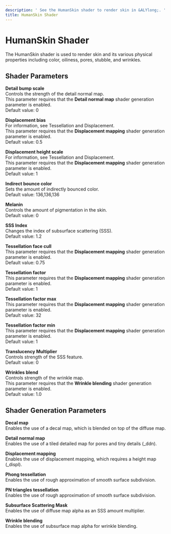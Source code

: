 ```yaml
---
description: ' See the HumanSkin shader to render skin in &ALYlong;. '
title: HumanSkin Shader
---
```

# HumanSkin Shader<a name="shader-ref-humanskin"></a>

The HumanSkin shader is used to render skin and its various physical properties including color, oiliness, pores, stubble, and wrinkles\.

## Shader Parameters<a name="shader-ref-humanskin-shader-parameters"></a>

**Detail bump scale**  
Controls the strength of the detail normal map\.  
This parameter requires that the **Detail normal map** shader generation parameter is enabled\.  
Default value: 0

**Displacement bias**  
For information, see Tessellation and Displacement\.  
This parameter requires that the **Displacement mapping** shader generation parameter is enabled\.  
Default value: 0\.5

**Displacement height scale**  
For information, see Tessellation and Displacement\.  
This parameter requires that the **Displacement mapping** shader generation parameter is enabled\.  
Default value: 1

**Indirect bounce color**  
Sets the amount of indirectly bounced color\.  
Default value: 136,136,136

**Melanin**  
Controls the amount of pigmentation in the skin\.  
Default value: 0

**SSS Index**  
Changes the index of subsurface scattering \(SSS\)\.  
Default value: 1\.2

**Tessellation face cull**  
This parameter requires that the **Displacement mapping** shader generation parameter is enabled\.  
Default value: 0\.75

**Tessellation factor**  
This parameter requires that the **Displacement mapping** shader generation parameter is enabled\.  
Default value: 1

**Tessellation factor max**  
This parameter requires that the **Displacement mapping** shader generation parameter is enabled\.  
Default value: 32

**Tessellation factor min**  
This parameter requires that the **Displacement mapping** shader generation parameter is enabled\.  
Default value: 1

**Translucency Multiplier**  
Controls strength of the SSS feature\.  
Default value: 0

**Wrinkles blend**  
Controls strength of the wrinkle map\.  
This parameter requires that the **Wrinkle blending** shader generation parameter is enabled\.  
Default value: 1\.0

## Shader Generation Parameters<a name="shader-ref-humanskin-shader-generation-parameters"></a>

**Decal map**  
Enables the use of a decal map, which is blended on top of the diffuse map\.

**Detail normal map**  
Enables the use of a tiled detailed map for pores and tiny details \(\_ddn\)\.

**Displacement mapping**  
Enables the use of displacement mapping, which requires a height map \(\_displ\)\.

**Phong tessellation**  
Enables the use of rough approximation of smooth surface subdivision\.

**PN triangles tessellation**  
Enables the use of rough approximation of smooth surface subdivision\.

**Subsurface Scattering Mask**  
Enables the use of diffuse map alpha as an SSS amount multiplier\.

**Wrinkle blending**  
Enables the use of subsurface map alpha for wrinkle blending\.